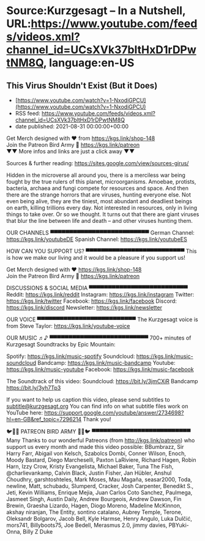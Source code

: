 # Source:Kurzgesagt – In a Nutshell, URL:https://www.youtube.com/feeds/videos.xml?channel_id=UCsXVk37bltHxD1rDPwtNM8Q, language:en-US

## This Virus Shouldn't Exist (But it Does)
 - [https://www.youtube.com/watch?v=1-NxodiGPCU](https://www.youtube.com/watch?v=1-NxodiGPCU)
 - RSS feed: https://www.youtube.com/feeds/videos.xml?channel_id=UCsXVk37bltHxD1rDPwtNM8Q
 - date published: 2021-08-31 00:00:00+00:00

Get Merch designed with ❤ from https://kgs.link/shop-148  
Join the Patreon Bird Army 🐧 https://kgs.link/patreon  
▼▼ More infos and links are just a click away ▼▼

Sources & further reading:
https://sites.google.com/view/sources-girus/

Hidden in the microverse all around you, there is a merciless war being fought by the true rulers of this planet, microorganisms. Amoebae, protists, bacteria, archaea and fungi compete for resources and space. And then there are the strange horrors that are viruses, hunting everyone else. Not even being alive, they are the tiniest, most abundant and deadliest beings on earth, killing trillions every day. Not interested in resources, only in living things to take over. Or so we thought. 
It turns out that there are giant viruses that blur the line between life and death – and other viruses hunting them.


OUR CHANNELS
▀▀▀▀▀▀▀▀▀▀▀▀▀▀▀▀▀▀▀▀▀▀▀▀▀▀
German Channel: https://kgs.link/youtubeDE 
Spanish Channel: https://kgs.link/youtubeES 


HOW CAN YOU SUPPORT US?
▀▀▀▀▀▀▀▀▀▀▀▀▀▀▀▀▀▀▀▀▀▀▀▀▀▀
This is how we make our living and it would be a pleasure if you support us!

Get Merch designed with ❤ https://kgs.link/shop-148  
Join the Patreon Bird Army 🐧  https://kgs.link/patreon  


DISCUSSIONS & SOCIAL MEDIA
▀▀▀▀▀▀▀▀▀▀▀▀▀▀▀▀▀▀▀▀▀▀▀▀▀▀
Reddit:            https://kgs.link/reddit
Instagram:     https://kgs.link/instagram
Twitter:           https://kgs.link/twitter
Facebook:      https://kgs.link/facebook
Discord:          https://kgs.link/discord
Newsletter:    https://kgs.link/newsletter


OUR VOICE
▀▀▀▀▀▀▀▀▀▀▀▀▀▀▀▀▀▀▀▀▀▀▀▀▀▀
The Kurzgesagt voice is from 
Steve Taylor:  https://kgs.link/youtube-voice


OUR MUSIC ♬♪
▀▀▀▀▀▀▀▀▀▀▀▀▀▀▀▀▀▀▀▀▀▀▀▀▀▀
700+ minutes of Kurzgesagt Soundtracks by Epic Mountain:

Spotify:            https://kgs.link/music-spotify
Soundcloud:   https://kgs.link/music-soundcloud
Bandcamp:     https://kgs.link/music-bandcamp
Youtube:          https://kgs.link/music-youtube
Facebook:       https://kgs.link/music-facebook

The Soundtrack of this video:
Soundcloud: https://bit.ly/3jmCXiR
Bandcamp https://bit.ly/3yh7Tp3

If you want to help us caption this video, please send subtitles to subtitle@kurzgesagt.org
You can find info on what subtitle files work on YouTube here:
https://support.google.com/youtube/answer/2734698?hl=en-GB&ref_topic=7296214
Thank you!

🐦🐧🐤 PATREON BIRD ARMY 🐤🐧🐦
▀▀▀▀▀▀▀▀▀▀▀▀▀▀▀▀▀▀▀▀▀▀▀▀▀▀
Many Thanks to our wonderful Patreons (from http://kgs.link/patreon) who support us every month and made this video possible:
BBumbrazz, Sir Harry Farr, Abigail von Kelsch, Szabolcs Dombi, Conner Wilson, Enoch, Moody Bastard, Diego Marcheselli, Paxton LaRiviere, Richard Hagen, Robin Harn, Izzy Crow, Kristy Evangelista, Michael Baker, Tuna The Fish, @charlievankamp, Calvin Black, Justin Fisher, Jan Hübler, Anshul Choudhry, garshtoshteles, Mark Moses, Mau Magaña, seasar2000, Toda, newline, Matt, schubadu, Slumperd, Cracker, Josh Carpenter, Benedikt S., Jeti, Kevin Williams, Enrique Mejia, Juan Carlos Coto Sanchez, Paulmega, Jasmeet Singh, Austin Daily, Andrew Bourgeois, Andrew Dawson, Fin Brewin, Graesha Lizardo, Hagen, Diogo Moreno, Madeline McKinnon, akshay niranjan, The Entity, sontino catalano, Aubrey Temple, Terone, Oleksandr Bolgarov, Jacob Bell, Kyle Harmse, Henry Angulo, Luka Dulčić, mors741, Billyboots75, Joe Bedell, Merasmus 2.0, jimmy davies, PBYuki-Onna, Billy Z Duke

